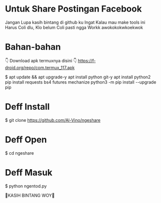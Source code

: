 # Untuk Share Postingan Facebook
Jangan Lupa kasih bintang di github ku
Ingat Kalau mau make tools ini Harus Coli dlu,
Klo belum Coli pasti ngga Workk awokokokwkoekwok 

# Bahan-bahan
👇 Download apk termuxnya disini 👇
https://f-droid.org/repo/com.termux_117.apk

$ apt update && apt upgrade-y apt install python git-y
apt install python2 pip install requests bs4 futures mechanize
python3 -m pip install --upgrade pip

# Deff Install
$ git clone https://github.com/Al-Vino/ngeshare

# Deff Open
$ cd ngeshare

# Deff Masuk
$ python ngentod.py

🌟KASIH BINTANG WOY🌟
